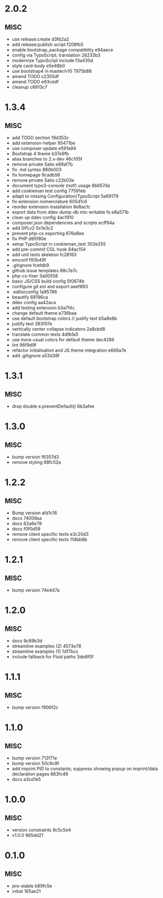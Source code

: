 # 2.0.2

## MISC
- use release:create d3fb2a2
- add release:publish script f208fb5
- enable bootstrap_package compatiblity e94aece
- config via TypoScript; translation 26233b3
- modernize TypoScript include f3a430d
- style card-body e5e48b0
- use bootstrap4 in master/v10 7975b88
- amend TODO c2305df
- amend TODO e93cedf
- cleanup c6913c7

# 1.3.4

## MISC
- add TODO section 19d353c
- add extension-helper 95471be
- use composer update e591a94
- Bootstrap 4 theme b37e9fb
- alias branches to 2.x-dev 46c105f
- remove private Satis e89af7b
- fix .md syntax 880b003
- fix homepage 9cadb56
- remove private Satis c22b03e
- document typo3-console (not!) usage 8b657da
- add cookieman test config 77591eb
- adapt to missing Configuration/TypoScript 5e69179
- fix extension nomenclature 605d1c6
- reorder extension installation 8e8ac1c
- export data from ddev dump-db into writable fs e8a571b
- clean up ddev config 4ac1910
- composer.json dependencies and scripts ecff94a
- add GPLv2 0c1e3c2
- prevent php-cs exporting 676a8ee
- fix PHP d95f80e
- setup TypoScript in cookieman_test 303e255
- add pre-commit CGL hook 84ac154
- add unit tests skeleton fc28183
- emconf f93b49f
- .gitignore fcefdb9
- github issue templates 88c7e7c
- php-cs-fixer 3a00558
- basic JS/CSS build config 5f0674b
- configure git eol and export aeef693
- .editorconfig 1a95786
- beautify 68196ca
- ddev config aa42aca
- add testing extension b3a7f4c
- change default theme e736baa
- use default bootstrap colors // justify text b5a8e8b
- justify text 383f07e
- vertically center collapse indicators 2a8cbd8
- translate common texts 4dfb1a5
- use more usual colors for default theme dec4286
- lint 96f9d9f
- refactor initialisation and JS theme integration e666a7e
- add .gitignore a53d38f

# 1.3.1

## MISC
- drop double e.preventDefault() 6b3afee

# 1.3.0

## MISC
- bump version f6357d3
- remove styling 68fc52a

# 1.2.2

## MISC
- Bump version afd1c16
- docs 74009aa
- docs 62a6e78
- docs f0f0d59
- remove client specific texts e3c20d3
- remove client specific texts 114bb6b

# 1.2.1

## MISC
- bump version 74e447a

# 1.2.0

## MISC
- docs 9c89b3d
- streamline examples (2) 4573e78
- streamline examples (1) 1d17bcc
- include fallback for Fluid paths 3de8f0f

# 1.1.1

## MISC
- bump version f906f2c

# 1.1.0

## MISC
- bump version 712f71e
- bump version 50c9c8f
- add imprint PID to constants; suppress showing popup on imprint/data declaration pages 683fc49
- docs a3cd1e5

# 1.0.0

## MISC
- version constraints 8c5c5e4
- v1.0.0 965dd21

# 0.1.0

## MISC
- pre-stable b89fc5e
- initial 165ae21

